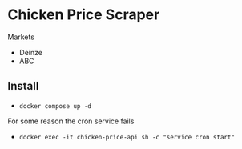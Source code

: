 # Chicken Price Scraper
Markets
* Deinze
* ABC

## Install
* `docker compose up -d`
  
For some reason the cron service fails
* `docker exec -it chicken-price-api sh -c "service cron start"`
